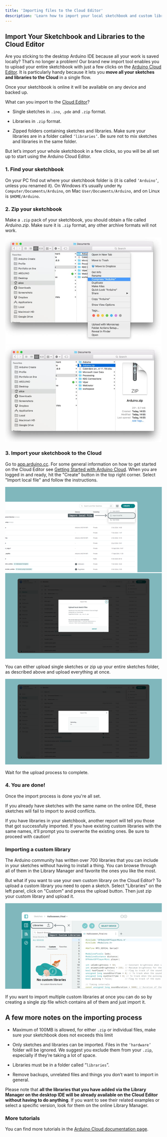 ```yaml
---
title: 'Importing files to the Cloud Editor'
description: 'Learn how to import your local sketchbook and custom libraries to the Cloud Editor.'
---
```


## Import Your Sketchbook and Libraries to the Cloud Editor

Are you sticking to the desktop Arduino IDE because all your work is saved locally? That’s no longer a problem! Our brand new import tool enables you to upload your entire sketchbook with just a few clicks on the [Arduino Cloud Editor](https://app.arduino.cc). It is particularly handy because it lets you **move all your sketches and libraries to the Cloud** in a single flow.

Once your sketchbook is online it will be available on any device and backed up.

What can you import to the [Cloud Editor](https://app.arduino.cc)?

* Single sketches in `.ino`, `.pde` and `.zip` format.
  
* Libraries in `.zip` format.
  
* Zipped folders containing sketches and libraries. Make sure your libraries are in a folder called `‘libraries’`. Be sure not to mix sketches and libraries in the same folder.

But let’s import your whole sketchbook in a few clicks, so you will be all set up to start using the Arduino Cloud Editor.


### 1. Find your sketchbook

On your PC find out where your sketchbook folder is (it is called `‘Arduino’`, unless you renamed it). On Windows it’s usually under `My Computer/Documents/Arduino`, on Mac `User/Documents/Arduino`, and on Linux is `$HOME/Arduino`.


### 2. Zip your sketchbook

Make a `.zip` pack of your sketchbook, you should obtain a file called *Arduino.zip*. Make sure it is `.zip` format, any other archive formats will not work.

![import_sketch_and_library_img_1](./assets/import_sketch_and_library_img_1.jpg)
![import_sketch_and_library_img_2](./assets/import_sketch_and_library_img_2.jpg)

### 3. Import your sketchbook to the Cloud

Go to [app.arduino.cc](https://app.arduino.cc). For some general information on how to get started on the Cloud Editor see [Getting Started with Arduino Cloud](https://docs.arduino.cc/arduino-cloud/guides/overview/). When you are logged in and ready, hit the "Create" button in the top right corner. Select "Import local file" and follow the instructions.

![import_sketch_and_library_img_3](./assets/import_1.png)
![import_sketch_and_library_img_4](./assets/import_2.png)

You can either upload single sketches or zip up your entire sketches folder, as described above and upload everything at once.

![import_sketch_and_library_img_4](./assets/import_3.png)

Wait for the upload process to complete.


### 4. You are done!

Once the import process is done you're all set.

If you already have sketches with the same name on the online IDE, these sketches will fail to import to avoid conflicts.

If you have libraries in your sketchbook, another report will tell you those that got successfully imported. If you have existing custom libraries with the same names, it’ll prompt you to overwrite the existing ones. Be sure to proceed with caution!


### Importing a custom library

The Arduino community has written over 700 libraries that you can include in your sketches without having to install a thing. You can browse through all of them in the Library Manager and favorite the ones you like the most.

But what if you want to use your own custom library on the Cloud Editor? To upload a custom library you need to open a sketch. Select "Libraries" on the left panel, click on "Custom" and press the upload button. Then just zip your custom library and upload it.

![Upload Custom Library](./assets/custom_library_1.png)

If you want to import multiple custom libraries at once you can do so by creating a single zip file which contains all of them and just import it.

## A few more notes on the importing process

* Maximum of 100MB is allowed, for either `.zip` or individual files, make sure your sketchbook does not exceeds this limit

* Only sketches and libraries can be imported. Files in the `‘hardware’` folder will be ignored. We suggest you exclude them from your `.zip`, especially if they’re taking a lot of space.

* Libraries must be in a folder called “`libraries`”.

* Remove backups, unrelated files and things you don’t want to import in general.

Please note that **all the libraries that you have added via the Library Manager on the desktop IDE will be already available on the Cloud Editor without having to do anything**. If you want to see their related examples or select a specific version, look for them on the online Library Manager.

### More tutorials

You can find more tutorials in the [Arduino Cloud documentation page](https://docs.arduino.cc/arduino-cloud/).